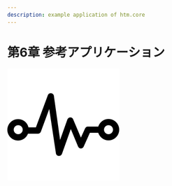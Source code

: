 ```yaml
---
description: example application of htm.core
---
```


# 第6章 参考アプリケーション

![Chapter-6](.gitbook/assets/pulse.png)



